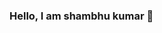 ### Hello, I am shambhu kumar 👋

<!--
**shambhu-95/shambhu-95** is a ✨ _special_ ✨ repository because its `README.md` (this file) appears on your GitHub profile.

Here are some ideas to get you started:

- 🔭 I’m currently working on self employed.
- 🌱 I’m currently learning software development.
- 👯 I’m looking to collaborate on youtube
- 🤔 I’m looking for help with software engineer position profile in IT company.
- 💬 Ask me about any tech related stuff.
- 📫 How to reach me: shambhukumar.dbg@gmail.com
- 😄 Pronouns: he/his
- ⚡ Fun fact: i can play cricket 12 hours everyday i have that much energy for cricket.
-->
